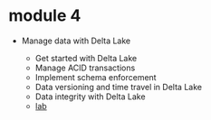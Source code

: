 # module 4

* Manage data with Delta Lake

  * Get started with Delta Lake
  * Manage ACID transactions
  * Implement schema enforcement
  * Data versioning and time travel in Delta Lake
  * Data integrity with Delta Lake
  * [lab](https://microsoftlearning.github.io/mslearn-databricks/Instructions/Exercises/LA-04-Explore-Delta-Lake.html)

